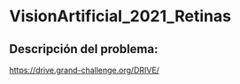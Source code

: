 # VisionArtificial_2021_Retinas

## Descripción del problema: 
https://drive.grand-challenge.org/DRIVE/
